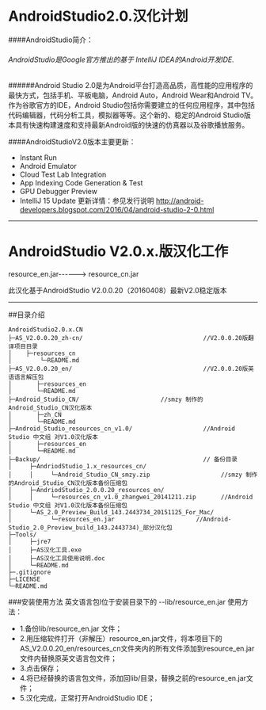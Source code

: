 # AndroidStudio2.0.汉化计划

####AndroidStudio简介：
###### AndroidStudio是Google官方推出的基于 IntelliJ IDEA的Android开发IDE. 
######Android Studio 2.0是为Android平台打造高品质，高性能的应用程序的最快方式，包括手机、平板电脑，Android Auto，Android Wear和Android TV。作为谷歌官方的IDE，Android Studio包括你需要建立的任何应用程序，其中包括代码编辑器，代码分析工具，模拟器等等。这个新的、稳定的Android Studio版本具有快速构建速度和支持最新Android版的快速的仿真器以及谷歌播放服务。

####AndroidStudioV2.0版本主要更新：

* Instant Run
* Android Emulator 
* Cloud Test Lab Integration
* App Indexing Code Generation & Test
* GPU Debugger Preview 
* IntelliJ 15 Update 
  更新详情：参见发行说明
   http://android-developers.blogspot.com/2016/04/android-studio-2-0.html

---
# AndroidStudio V2.0.x.版汉化工作
 resource_en.jar------> resource_cn.jar

此汉化基于AndroidStudio V2.0.0.20（20160408）最新V2.0稳定版本

---


##目录介绍
```
AndroidStudio2.0.x.CN
├─AS_V2.0.0.20_zh-cn/                                  //V2.0.0.20版翻译项目目录
│	 ├─resources_cn
│        └─README.md
├─AS_V2.0.0.20_en/                                     //V2.0.0.20版英语语言解压包
│       ├─resources_en
│       └─README.md
├─Android_Studio_CN/				       //smzy 制作的Android_Studio_CN汉化版本
│       ├─zh_CN
│       └─README.md
├─Android_Studio_resources_cn_v1.0/                    //Android Studio 中文组 对V1.0汉化版本
│       ├─resources_en
│       └─README.md
├─Backup/                                              // 备份目录
│     ├─AndriodStudio_1.x_resources_cn/
│     │     └─Android_Studio_CN_smzy.zip                    //smzy 制作的Android_Studio_CN汉化版本备份压缩包
│     ├─AndriodStudio_2.0.0.20_resources_en/
│     │     └─resources_cn_v1.0_zhangwei_20141211.zip       //Android Studio 中文组 对V1.0汉化版本备份压缩包
│     └─AS_2.0_Preview_Build_143.2443734_20151125_For_Mac/
│           └─resources_en.jar			             //Android-Studio_2.0_Preview_build_143.2443734)_部分汉化包
├─Tools/
│     ├─jre7 
│     ├─AS汉化工具.exe 
│     ├─AS汉化工具使用说明.doc
│     └─README.md
├─.gitignore     
├─LICENSE
└─README.md
```



###安装使用方法
英文语言包l位于安装目录下的 --lib/resource_en.jar 
使用方法：
* 1.备份lib/resource_en.jar 文件；
* 2.用压缩软件打开（非解压）resource_en.jar文件，将本项目下的AS_V2.0.0.20_en/resources_cn文件夹内的所有文件添加到resource_en.jar文件内替换原英文语言包文件；
* 3.点击保存；
* 4.将已经替换的语言包文件，添加回lib/目录，替换之前的resource_en.jar文件；
* 5.汉化完成，正常打开AndroidStudio IDE；



